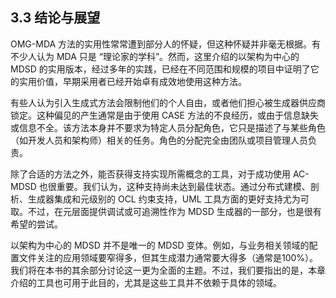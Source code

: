 ## 3.3 结论与展望
OMG-MDA 方法的实用性常常遭到部分人的怀疑，但这种怀疑并非毫无根据。有不少人认为 MDA 只是 “理论家的学科”。然而，这里介绍的以架构为中心的 MDSD 的实用版本，经过多年的实践，已经在不同范围和规模的项目中证明了它的实用价值，早期采用者已经开始卓有成效地使用这种方法。

有些人认为引入生成式方法会限制他们的个人自由，或者他们担心被生成器供应商锁定。这种偏见的产生通常是由于使用 CASE 方法的不良经历，或由于信息缺失或信息不全。该方法本身并不要求为特定人员分配角色，它只是描述了与某些角色（如开发人员和架构师）相关的任务。角色的分配完全由团队或项目管理人员负责。

除了合适的方法之外，能否获得支持实现所需概念的工具，对于成功使用 AC-MDSD 也很重要。我们认为，这种支持尚未达到最佳状态。通过分布式建模、剖析、生成器集成和元级别的 OCL 约束支持，UML 工具方面的更好支持尤为可取。不过，在元层面提供调试或可追溯性作为 MDSD 生成器的一部分，也是很有希望的尝试。

以架构为中心的 MDSD 并不是唯一的 MDSD 变体。例如，与业务相关领域的配置文件关注的应用领域要窄得多，但其生成潜力通常要大得多（通常是100%）。我们将在本书的其余部分讨论这一更为全面的主题。不过，我们要指出的是，本章介绍的工具也可用于此目的，尤其是这些工具并不依赖于具体的领域。
